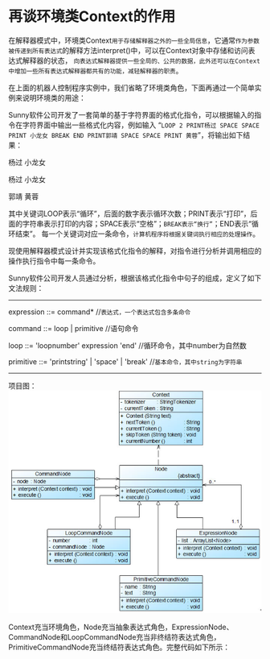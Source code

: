 # 再谈环境类Context的作用

在解释器模式中，环境类Context`用于存储解释器之外的一些全局信息`，它通常`作为参数被传递到所有表达式`的解释方法interpret()中，可以在Context对象中存储和访问表达式解释器的状态，
`向表达式解释器提供一些全局的、公共的数据，此外还可以在Context中增加一些所有表达式解释器都共有的功能，减轻解释器的职责`。

在上面的机器人控制程序实例中，我们省略了环境类角色，下面再通过一个简单实例来说明环境类的用途：

Sunny软件公司开发了一套简单的基于字符界面的格式化指令，可以根据输入的指令在字符界面中输出一些格式化内容，例如输入
“`LOOP 2 PRINT杨过 SPACE SPACE PRINT 小龙女 BREAK END PRINT郭靖 SPACE SPACE PRINT 黄蓉`”，将输出如下结果：

杨过     小龙女

杨过     小龙女

郭靖     黄蓉

其中关键词LOOP表示“循环”，后面的数字表示循环次数；PRINT表示“打印”，后面的字符串表示打印的内容；SPACE表示“空格”；`BREAK表示“换行”`；END表示“循环结束”。
每一个关键词对应一条命令，`计算机程序将根据关键词执行相应的处理操作`。

现使用解释器模式设计并实现该格式化指令的解释，对指令进行分析并调用相应的操作执行指令中每一条命令。

Sunny软件公司开发人员通过分析，根据该格式化指令中句子的组成，定义了如下文法规则：

---
expression ::= command* //`表达式，一个表达式包含多条命令`

command ::= loop | primitive //语句命令

loop ::= 'loopnumber' expression  'end' //循环命令，其中number为自然数

primitive ::= 'printstring'  | 'space' | 'break' //`基本命令，其中string为字符串`

---

项目图：![img.png](带环境类的解释器模式.png)

Context充当环境角色，Node充当抽象表达式角色，ExpressionNode、CommandNode和LoopCommandNode充当非终结符表达式角色，PrimitiveCommandNode充当终结符表达式角色。完整代码如下所示：








